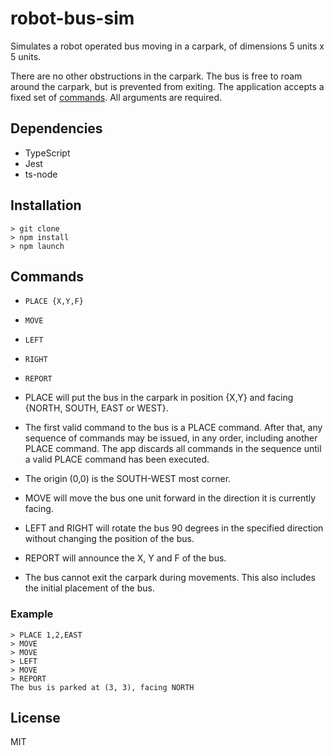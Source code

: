 # robot-bus-sim
Simulates a robot operated bus moving in a carpark, of dimensions 5 units x 5 units. 

There are no other obstructions in the carpark. The bus is free to roam around the carpark, but is prevented from exiting. The application accepts a fixed set of [commands](##Commands). All arguments are required.

## Dependencies
- TypeScript
- Jest
- ts-node

## Installation
```
> git clone
> npm install
> npm launch 
```

## Commands
- `PLACE {X,Y,F}`
- `MOVE`
- `LEFT`
- `RIGHT`
- `REPORT`

- PLACE will put the bus in the carpark in position {X,Y} and facing {NORTH, SOUTH, EAST or WEST}.
- The first valid command to the bus is a PLACE command. After that, any sequence of commands may be issued, in any order, including another PLACE command. The app discards all commands in the sequence until a valid PLACE command has been executed.
- The origin (0,0) is the SOUTH-WEST most corner.
- MOVE will move the bus one unit forward in the direction it is currently facing.
- LEFT and RIGHT will rotate the bus 90 degrees in the specified direction without changing the position of the bus.
- REPORT will announce the X, Y and F of the bus.
- The bus cannot exit the carpark during movements. This also includes the initial placement of the bus.

### Example
```
> PLACE 1,2,EAST
> MOVE
> MOVE
> LEFT
> MOVE
> REPORT
The bus is parked at (3, 3), facing NORTH
```

## License
MIT